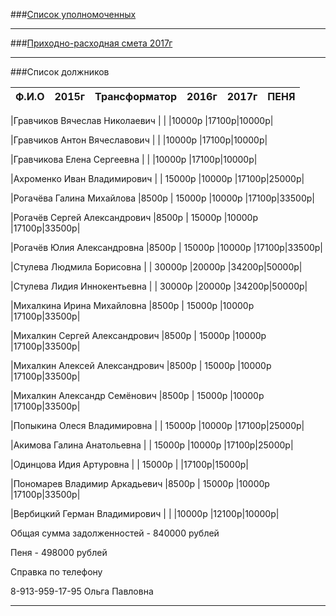 ###[Список уполномоченных](../doc/NEW2.txt)

---

###[Приходно-расходная смета 2017г](../doc/NEW3.txt)

---

###Список должников

|Ф.И.О                          | 2015г | Трансформатор | 2016г | 2017г| ПЕНЯ |
|-------------------------------|-------|---------------|-------|------|------|

|Гравчиков Вячеслав Николаевич  |       |               |10000p |17100p|10000p|

|Гравчиков Антон Вячеславович   |       |               |10000p |17100p|10000p|

|Гравчикова Елена Сергеевна     |       |               |10000p |17100p|10000p|

|Ахроменко Иван Владимирович    |       |  15000p       |10000p |17100p|25000p|

|Рогачёва Галина Михайлова      |8500p  |  15000p       |10000p |17100p|33500p|

|Рогачёв Сергей Александрович   |8500p  |  15000p       |10000p |17100p|33500p|

|Рогачёв Юлия Александровна     |8500p  |  15000p       |10000p |17100p|33500p|

|Стулева Людмила Борисовна      |       |  30000p       |20000p |34200p|50000p|

|Стулева Лидия Иннокентьевна    |       |  30000p       |20000p |34200p|50000p|

|Михалкина Ирина Михайловна     |8500p  |  15000p       |10000p |17100p|33500p|

|Михалкин Сергей Александрович  |8500p  |  15000p       |10000p |17100p|33500p|

|Михалкин Алексей Александрович |8500p  |  15000p       |10000p |17100p|33500p|

|Михалкин Александр Семёнович   |8500p  |  15000p       |10000p |17100p|33500p|

|Попыкина Олеся Владимировна    |       |  15000p       |10000p |17100p|25000p|

|Акимова Галина Анатольевна     |       |  15000p       |10000p |17100p|25000p|

|Одинцова Идия Артуровна        |       |  15000p       |       |17100p|15000p|

|Пономарев Владимир Аркадьевич  |8500p  |  15000p       |10000p |17100p|33500p|

|Вербицкий Герман Владимирович  |       |               |10000p |12100p|10000p|

Общая сумма задолженностей - 840000 рублей

Пеня - 498000 рублей

Справка по телефону

8-913-959-17-95 Ольга Павловна

---
